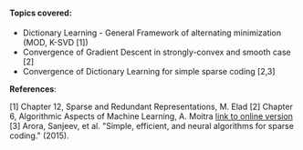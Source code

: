 #### Topics covered:

* Dictionary Learning - General Framework of alternating minimization (MOD, K-SVD [1])
* Convergence of Gradient Descent in strongly-convex and smooth case [2]
* Convergence of Dictionary Learning for simple sparse coding [2,3]

**References**: 

[1] Chapter 12, Sparse and Redundant Representations, M. Elad
[2] Chapter 6, Algorithmic Aspects of Machine Learning, A. Moitra [link to online version](http://people.csail.mit.edu/moitra/docs/bookexv2.pdf)
[3] Arora, Sanjeev, et al. "Simple, efficient, and neural algorithms for sparse coding." (2015).

